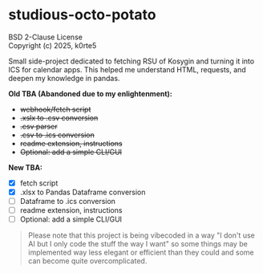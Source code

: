 
# studious-octo-potato

BSD 2-Clause License  
Copyright (c) 2025, k0rte5

Small side-project dedicated to fetching RSU of Kosygin and turning it into ICS for calendar apps. This helped me understand HTML, requests, and deepen my knowledge in pandas.

**Old TBA (Abandoned due to my enlightenment):**
- ~~webhook/fetch script~~
- ~~.xslx to .csv conversion~~
- ~~.csv parser~~
- ~~.csv to .ics conversion~~
- ~~readme extension, instructions~~
- ~~Optional: add a simple CLI/GUI~~

**New TBA:**
- [x] fetch script
- [x] .xlsx to Pandas Dataframe conversion
- [ ] Dataframe to .ics conversion
- [ ] readme extension, instructions
- [ ] Optional: add a simple CLI/GUI

> Please note that this project is being vibecoded in a way "I don't use AI but I only code the stuff the way I want" so some things may be implemented way less elegant or efficient than they could and some can become quite overcomplicated.